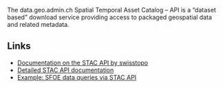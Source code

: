 The data.geo.admin.ch Spatial Temporal Asset Catalog – API is a “dataset based” download service providing access to packaged geospatial data and related metadata.

## Links 
* [Documentation on the STAC API by swisstopo](https://www.geo.admin.ch/de/geo-dienstleistungen/geodienste/downloadienste/stac-api.html)
* [Detailed STAC API documentation](https://github.com/radiantearth/stac-spec)
* [Example: SFOE data queries via STAC API](https://github.com/nrohrbach/ApiDocumentation/blob/master/StacAPI_Example.md)
